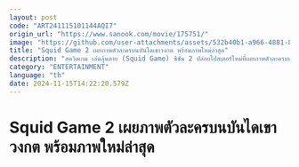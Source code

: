 ```yaml
---
layout: post
code: "ART241115101144AQI7"
origin_url: "https://www.sanook.com/movie/175751/"
image: "https://github.com/user-attachments/assets/532b40b1-a966-4881-8c6a-449ba660597f"
title: "Squid Game 2 เผยภาพตัวละครบนบันไดเขาวงกต พร้อมภาพใหม่ล่าสุด"
description: "สควิดเกม เล่นลุ้นตาย (Squid Game) ซีซั่น 2 ปล่อยโปสเตอร์ใหม่ที่เผยภาพตัวละครบนบันไดเขาวงกตสุดเป็นเอกลักษณ์ พร้อมภาพชุดใหม่จากซีรีส์ถึง 12 ภาพ "
category: "ENTERTAINMENT"
language: "th"
date: 2024-11-15T14:22:20.579Z
---
```


# Squid Game 2 เผยภาพตัวละครบนบันไดเขาวงกต พร้อมภาพใหม่ล่าสุด